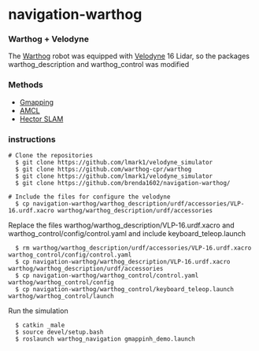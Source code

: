 # navigation-warthog
### Warthog + Velodyne 
 The [Warthog](https://github.com/warthog-cpr/warthog) robot was equipped with [Velodyne](https://github.com/lmark1/velodyne_simulator) 16 Lidar, so the packages warthog_description and warthog_control was modified
#### 
### Methods 
  - [Gmapping](http://wiki.ros.org/gmapping)
  - [AMCL](http://wiki.ros.org/amcl)
  - [Hector SLAM](http://wiki.ros.org/hector_slam)
### instructions

  ```
  # Clone the repositories
    $ git clone https://github.com/lmark1/velodyne_simulator
    $ git clone https://github.com/warthog-cpr/warthog
    $ git clone https://github.com/lmark1/velodyne_simulator
    $ git clone https://github.com/brenda1602/navigation-warthog/
  ```
  ```
  # Include the files for configure the velodyne 
    $ cp navigation-warthog/warthog_description/urdf/accessories/VLP-16.urdf.xacro warthog/warthog_description/urdf/accessories
  ```
  Replace the files warthog/warthog_description/VLP-16.urdf.xacro and warthog_control/config/control.yaml and include keyboard_teleop.launch
  
  ```
    $ rm warthog/warthog_description/urdf/accessories/VLP-16.urdf.xacro warthog_control/config/control.yaml
    $ cp navigation-warthog/warthog_description/VLP-16.urdf.xacro   warthog/warthog_description/urdf/accessories
    $ cp navigation-warthog/warthog_control/control.yaml   warthog/warthog_control/config
    $ cp navigation-warthog/warthog_control/keyboard_teleop.launch   warthog/warthog_control/launch
  ```
  Run the simulation
  ```
    $ catkin _male
    $ source devel/setup.bash
    $ roslaunch warthog_navigation gmappinh_demo.launch
  ```
  
